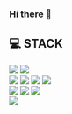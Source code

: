 ### Hi there 👋
## 💻 STACK
![](https://img.shields.io/badge/Linux-FCC624?style=flat-square&logo=Linux&logoColor=white)
![](https://img.shields.io/badge/Android-3DDC84?style=flat-square&logo=Android&logoColor=white)
<br>
![](https://img.shields.io/badge/C-A8B9CC?style=flat-square&logo=C&logoColor=white)
![](https://img.shields.io/badge/C++-00599C?style=flat-square&logo=C++&logoColor=white)
![](https://img.shields.io/badge/JAVA-007396?style=flat-square&logo=JAVA&logoColor=white)
![](https://img.shields.io/badge/Python-3776AB?style=flat-square&logo=Python&logoColor=white)
<br>
![](https://img.shields.io/badge/TensorFlow-FF6F00?style=flat-square&logo=TensorFlow&logoColor=white)
![](https://img.shields.io/badge/PyTorch-EE4C2C?style=flat-square&logo=PyTorch&logoColor=white)
![](https://img.shields.io/badge/Jupyter-F37626?style=flat-square&logo=Jupyter&logoColor=white)
<br>
![](https://img.shields.io/badge/Django-092E20?style=flat-square&logo=Django&logoColor=black)
<!--
**Kimillkwon/Kimillkwon** is a ✨ _special_ ✨ repository because its `README.md` (this file) appears on your GitHub profile.

Here are some ideas to get you started:

- 🔭 I’m currently working on ...
- 🌱 I’m currently learning ...
- 👯 I’m looking to collaborate on ...
- 🤔 I’m looking for help with ...
- 💬 Ask me about ...
- 📫 How to reach me: ...
- 😄 Pronouns: ...
- ⚡ Fun fact: ...
-->

